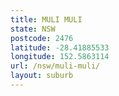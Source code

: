 ```yaml
---
title: MULI MULI
state: NSW
postcode: 2476
latitude: -28.41885533
longitude: 152.5863114
url: /nsw/muli-muli/
layout: suburb
---
```

